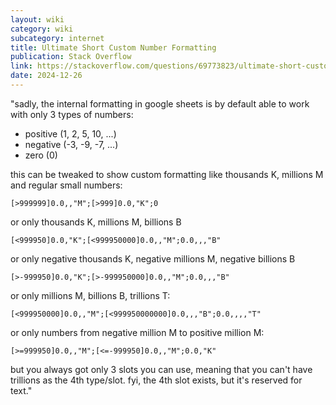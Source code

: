 ```yaml
---
layout: wiki
category: wiki
subcategory: internet
title: Ultimate Short Custom Number Formatting
publication: Stack Overflow
link: https://stackoverflow.com/questions/69773823/ultimate-short-custom-number-formatting-k-m-b-t-etc-q-d-googol
date: 2024-12-26
---
```


"sadly, the internal formatting in google sheets is by default able to work with only 3 types of numbers:

* positive (1, 2, 5, 10, ...)
* negative (-3, -9, -7, ...)
* zero (0)

this can be tweaked to show custom formatting like thousands K, millions M and regular small numbers:

<code>[>999999]0.0,,"M";[>999]0.0,"K";0</code>

or only thousands K, millions M, billions B

<code>[<999950]0.0,"K";[<999950000]0.0,,"M";0.0,,,"B"</code>

or only negative thousands K, negative millions M, negative billions B

<code>[>-999950]0.0,"K";[>-999950000]0.0,,"M";0.0,,,"B"</code>

or only millions M, billions B, trillions T:

<code>[<999950000]0.0,,"M";[<999950000000]0.0,,,"B";0.0,,,,"T"</code>

or only numbers from negative million M to positive million M:

<code>[>=999950]0.0,,"M";[<=-999950]0.0,,"M";0.0,"K"</code>

but you always got only 3 slots you can use, meaning that you can't have trillions as the 4th type/slot. fyi, the 4th slot exists, but it's reserved for text."
